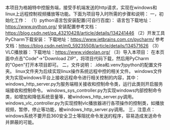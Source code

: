 本项目为格姆特中控服务端，接受手机端发送的http请求，实现在windows和linux上远程控制视频播放等功能。下面为项目导入时所需的步骤和说明：
一，初始化工作：
（1）python语言包安装配置(可自行百度)：
语言包下载地址：https://www.python.org/
安装配置参考文档：https://blog.csdn.net/qq_43210428/article/details/134241446
（2）开发工具PyCharm下载安装：
下载地址：https://www.jetbrains.com.cn/pycharm/
参考文档：https://blog.csdn.net/m0_59235508/article/details/134571626
（3）VLC播放器：
下载地址：https://www.videolan.org/
（3）导入本项目：
在本页面中点击"Code"->"Download ZIP"，将项目代码下载，然后用PyCharm的"Open"打开本项目即可。
二，文件说明：
.idea和.venv为python的配置文件夹。
linux文件夹为后续实现linux操作系统远程中控的相关文件。
windows文件夹为实现windows平台上接收远程命令进行相关控制的内容，其中：
windows_http_server.py为服务端相关接收和控制命令类，运行此类则开启服务端接收和控制命令。
windows_sys_controller.py为实现windows内部控制命令类，如增加和降低系统音量等，被windows_http_server.py调用。
windows_vlc_controller.py为实现控制vlc播放器进行各项操作的控制类，如播放视频，暂停，停止等功能，被windows_http_server.py调用。
三，注意点：
windows系统不要开启360安全卫士等阻扰命令发送的程序，容易造成发送命令并屏蔽的可能。
